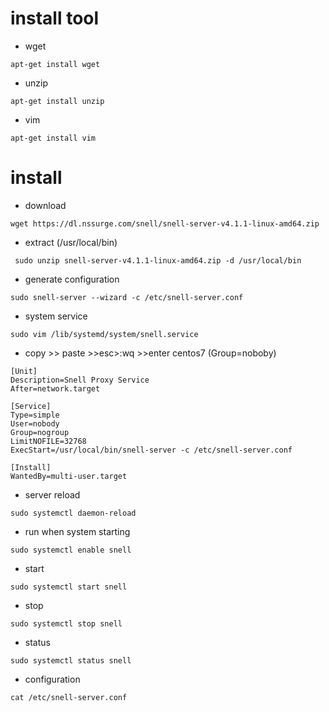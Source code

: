# install tool

* wget
```
apt-get install wget
```

* unzip
```
apt-get install unzip
```

* vim  
```
apt-get install vim
```


# install 

* download
```
wget https://dl.nssurge.com/snell/snell-server-v4.1.1-linux-amd64.zip
```

* extract (/usr/local/bin)
```
 sudo unzip snell-server-v4.1.1-linux-amd64.zip -d /usr/local/bin
```

* generate configuration 
```
sudo snell-server --wizard -c /etc/snell-server.conf
```

* system service
```
sudo vim /lib/systemd/system/snell.service
```

* copy >> paste >>esc>:wq >>enter centos7 (Group=noboby)
```
[Unit]
Description=Snell Proxy Service
After=network.target

[Service]
Type=simple
User=nobody
Group=nogroup
LimitNOFILE=32768
ExecStart=/usr/local/bin/snell-server -c /etc/snell-server.conf

[Install]
WantedBy=multi-user.target
```

* server reload
```
sudo systemctl daemon-reload
```

* run when system starting
```
sudo systemctl enable snell
```

* start
```
sudo systemctl start snell
```

* stop
```
sudo systemctl stop snell
```

* status
```
sudo systemctl status snell
```

* configuration
```
cat /etc/snell-server.conf
```
